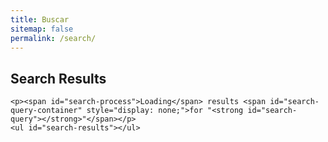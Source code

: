 ```yaml
---
title: Buscar
sitemap: false
permalink: /search/
---
```


<div class="search-page">
	<h2>Search Results</h2>

	<p><span id="search-process">Loading</span> results <span id="search-query-container" style="display: none;">for "<strong id="search-query"></strong>"</span></p>
	<ul id="search-results"></ul>
</div>

<script>
	window.data = {
		{% for collection in site.collections %}
			{% for item in collection.docs %}
				{% if item.title %}
					{% unless item.excluded_in_search %}
						{% if added %},{% endif %}
						{% assign added = false %}
						"{{ item.id | slugify }}": {
							"id": "{{ item.id | slugify }}",
							"title": "{{ item.title | xml_escape }}",
							"category": "{{ collection.label | xml_escape }}",
							"description": "{{item.description | xml_escape }}",
		  				"type": "{{item.type | xml_escape}}",
							"url": "/#{{ item.id | replace: '/', '' | replace: '.', '' | xml_escape }}",
							"content": {{ item.content | strip_html | replace_regex: "[\s/\n]+"," " | strip | jsonify }}
						}
						{% assign added = true %}
					{% endunless %}
				{% endif %}
			{% endfor %}
		{% endfor %}
	};
</script>
<script src="/js/lunr.min.js"></script>
<script src="/js/search.js"></script>
